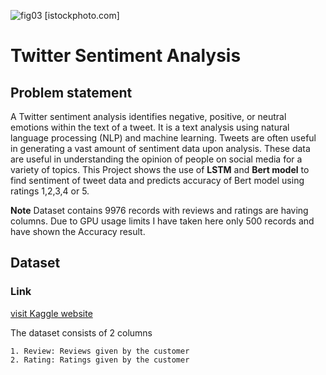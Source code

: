 ![fig03](https://github.com/dnchinmayee/Twitter_Sentiment_Analysis/assets/51435468/232a8110-ea8b-41ff-99ac-f51aea2424ce)
[istockphoto.com]

# Twitter Sentiment Analysis
## Problem statement

A Twitter sentiment analysis identifies negative, positive, or neutral emotions within the text of a tweet. It is a text analysis using natural language processing (NLP) and machine learning. Tweets are often useful in generating a vast amount of sentiment data upon analysis. These data are useful in understanding the opinion of people on social media for a variety of topics. This Project shows the use of **LSTM** and **Bert model** to find sentiment of tweet data and predicts accuracy of Bert model using ratings 1,2,3,4 or 5.

**Note**
Dataset contains 9976 records with reviews and ratings are having columns. Due to GPU usage limits I have taken here only 500 records and have shown the Accuracy result.

## Dataset
### Link
[visit Kaggle website](https://www.kaggle.com/datasets/kabirnagpal/flipkart-customer-review-and-rating)

The dataset consists of 2 columns

    1. Review: Reviews given by the customer
    2. Rating: Ratings given by the customer
